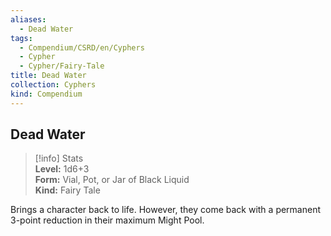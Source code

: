 ```yaml
---
aliases:
  - Dead Water
tags:
  - Compendium/CSRD/en/Cyphers
  - Cypher
  - Cypher/Fairy-Tale
title: Dead Water
collection: Cyphers
kind: Compendium
---
```

## Dead Water  
>[!info] Stats  
> **Level:** 1d6+3  
> **Form:** Vial, Pot, or Jar of Black Liquid  
> **Kind:** Fairy Tale
  
Brings a character back to life. However, they come back with a permanent 3-point reduction in their maximum Might Pool.